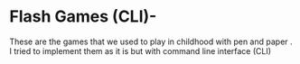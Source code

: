 # Flash Games (CLI)-
 These are the games that we used to play in childhood with pen and paper . I tried to implement them as it is but with command line interface (CLI)
